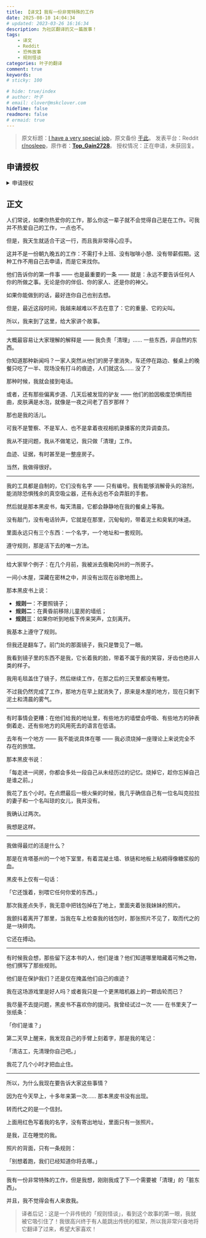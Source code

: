 ```yaml
---
title: 【译文】我有一份非常特殊的工作
date: 2025-08-10 14:04:34
# updated: 2023-03-26 16:16:34
description: 为社区翻译的又一篇故事！
tags: 
    - 译文
    - Reddit
    - 恐怖故事
    - 规则怪谈
categories: 叶子的翻译
comment: true
keywords: 
# sticky: 100

# hide: true/index
# author: 叶子
# email: clover@mskclover.com
hideTime: false
readmore: false
# ermaid: true
---
```


> 原文标题：[I have a very special job](https://www.reddit.com/r/nosleep/comments/1mjf6ag/i_have_a_very_special_job/)，原文备份 [于此](https://archive.ph/QkmIp/)。
> 发表平台：Reddit [r/nosleep](https://www.reddit.com/r/nosleep/)，原作者：[**Top_Gain2728**](https://www.reddit.com/user/Top_Gain2728/)。
> 授权情况：正在申请，未获回复。

<!-- more -->

## 申请授权

<details close>
<summary>申请授权</summary>

**Misaka_Clover**，2025-08-10 14:02 PM：

> Hi Top_Gain2728! 
> 
> I just read your story on r/nosleep: "I have a very special job", and it's absolutely amazing! May I have your permission to translate it into Chinese and post it on a Chinse forum much like reddit? Giving you full credit of course, and I will send you a link to the post. The translation would not be used to profit in any way, it is purely out of interest. 
> 
> Please let me know if it works for you! Thank you :)

<!-- <div class="info">

</div> -->

</details>

## 正文

人们常说，如果你热爱你的工作，那么你这一辈子就不会觉得自己是在工作。可我并不热爱自己的工作，一点也不。

但是，我天生就适合干这一行，而且我非常得心应手。

这并不是一份朝九晚五的工作：不需打卡上班、没有咖啡小憩、没有带薪假期。这种工作不用自己去申请，而是它来找你。

他们告诉你的第一件事 —— 也是最重要的一条 —— 就是：永远不要告诉任何人你的所做之事。无论是你的伴侣、你的家人、还是你的神父。

如果你能做到的话，最好连你自己也别去想。

但是，最近这段时间，我越来越难以不去在意了：它的重量、它的尖叫。

所以，我来到了这里，给大家讲个故事。

----

大概最容易让大家理解的解释是 —— 我负责「清理」…… 一些东西，非自然的东西。

你知道那种新闻吗？一家人突然从他们的房子里消失，车还停在路边、餐桌上的晚餐只吃了一半、现场没有打斗的痕迹，人们就这么…… 没了？

那种时候，我就会接到电话。

或者，还有那些偏离步道、几天后被发现的驴友 —— 他们的脸因极度恐惧而扭曲，皮肤满是水泡，就像是一夜之间老了百岁那样？

那也是我的活儿。

可我不是警察、不是军人、也不是拿着夜视相机录播客的灵异调查员。

我从不提问题，我从不做笔记，我只做「清理」工作。

血迹、证据，有时甚至是一整座房子。

当然，我做得很好。

----

我的工具都是自制的，它们没有名字 —— 只有编号。我有能够消解骨头的溶剂，能消除恐惧残余的真空吸尘器，还有永远也不会弄脏的手套。

然后就是那本黑皮书，每天清晨，它都会静静地在我的餐桌上等我。

没有敲门，没有电话铃声，它就是在那里，沉甸甸的，带着泥土和臭氧的味道。

里面永远只有三个东西：一个名字，一个地址和一套规则。

遵守规则，那是活下去的唯一方法。

----

给大家举个例子：在几个月前，我被派去俄勒冈州的一所房子。

一间小木屋，深藏在密林之中，并没有出现在谷歌地图上。

那本黑皮书上说：

- **规则一**：不要照镜子；
- **规则二**：在黄昏前移除儿童房的墙纸；
- **规则三**：如果你听到地板下传来哭声，立刻离开。

我基本上遵守了规则。

但我还是翻车了。前门处的那面镜子，我只是瞥见了一眼。

我看到镜子里的东西不是我，它长着我的脸，带着不属于我的笑容，牙齿也绝非人类的样子。

我用毛毯盖住了镜子，然后继续工作，在那之后的三天里都没有睡觉。

不过我仍然完成了工作，那地方在早上就消失了，原来是木屋的地方，现在只剩下泥土和清晨的雾气。

----

有时事情会更糟：在他们给我的地址里，有些地方的墙壁会呼吸、有些地方的钟表倒着走、还有些地方的风用死去的语言在低语。

去年有一个地方 —— 我不能说具体在哪 —— 我必须烧掉一座理论上来说完全不存在的旅馆。

那本黑皮书说：

「每走进一间房，你都会多处一段自己从未经历过的记忆。烧掉它，趁你忘掉自己是谁之前。」

我花了五个小时。在点燃最后一根火柴的时候，我几乎确信自己有一位名叫克拉拉的妻子和一个名叫琼的女儿，我并没有。

我确认过两次。

我想是这样。

----

我做得最烂的活是什么？

那是在肯塔基州的一个地下室里，有着混凝土墙、铁链和地板上粘稠得像糖浆般的血。

黑皮书上仅有一句话：

「它还饿着，别喂它任何你爱的东西。」

那次我差点失手，我无意中把钱包掉在了地上，里面夹着张我妹妹的照片。

我颤抖着离开了那里，当我在车上检查我的钱包时，那张照片不见了，取而代之的是一块碎肉。

它还在搏动。

----

有时候我会想，那些留下这本书的人，他们是谁？他们知道哪里暗藏着可怖之物，他们撰写了那些规则。

他们是在保护我们？还是仅在掩盖他们自己的痕迹？

我在这场游戏里是好人吗？或者我只是一个更黑暗机器上的一颗齿轮而已？

我尽量不去提问题，黑皮书不喜欢你的提问。我曾经试过一次 —— 在书里夹了一张纸条：

「你们是谁？」

第二天早上醒来，我发现自己的手臂上刻着字，那是我的笔记：

「清洁工，先清理你自己吧。」

我花了几个小时才把血止住。

----

所以，为什么我现在要告诉大家这些事情？

因为在今天早上，十多年来第一次…… 那本黑皮书没有出现。

转而代之的是一个信封。

上面用红色写着我的名字，没有寄出地址，里面只有一张照片。

是我，正在睡觉的我。

照片的背面，只有一条规则：

「别想着跑，我们已经知道你将去哪。」

----

我有一份非常特殊的工作，但是我想，刚刚我成了下一个需要被「清理」的「脏东西」。

并且，我不觉得会有人来救我。



> 译者后记：这是一个非传统的「规则怪谈」，看到这个故事的第一眼，我就被它吸引住了！我很高兴终于有人能跳出传统的框架，所以我非常兴奋地将它翻译了过来，希望大家喜欢！
